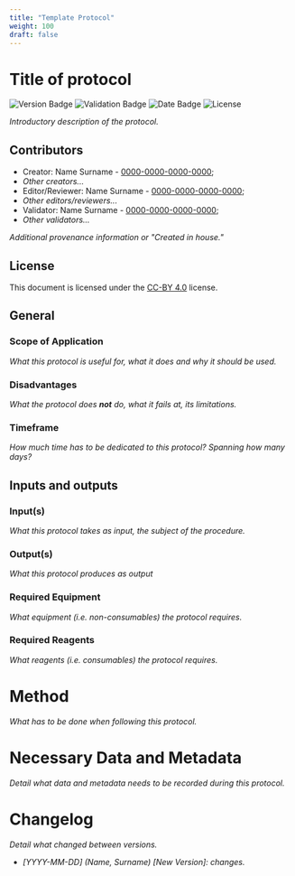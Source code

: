 ```yaml
---
title: "Template Protocol"
weight: 100
draft: false
---
```


# Title of protocol
![Version Badge](https://img.shields.io/badge/Version-0.1-blue)
![Validation Badge](https://img.shields.io/badge/Validation-Unvalidated-red)
![Date Badge](https://img.shields.io/badge/Released-2023--10--12-blue)
![License](https://img.shields.io/github/license/TCP-Lab/handbook)

*Introductory description of the protocol.*

## Contributors
- Creator: Name Surname - [0000-0000-0000-0000](https://orcid.org/);
- *Other creators...*
- Editor/Reviewer: Name Surname - [0000-0000-0000-0000](https://orcid.org/);
- *Other editors/reviewers...*
- Validator: Name Surname - [0000-0000-0000-0000](https://orcid.org/);
- *Other validators...*

*Additional provenance information or "Created in house."*

## License
This document is licensed under the 
[CC-BY 4.0](https://creativecommons.org/licenses/by/4.0/) license.

## General
### Scope of Application
*What this protocol is useful for, what it does and why it should be used.*

### Disadvantages
*What the protocol does **not** do, what it fails at, its limitations.*

### Timeframe
*How much time has to be dedicated to this protocol? Spanning how many days?*

## Inputs and outputs
### Input(s)
*What this protocol takes as input, the subject of the procedure.*

### Output(s)
*What this protocol produces as output*

### Required Equipment
*What equipment (i.e. non-consumables) the protocol requires.*

### Required Reagents
*What reagents (i.e. consumables) the protocol requires.*

# Method
*What has to be done when following this protocol.*

# Necessary Data and Metadata
*Detail what data and metadata needs to be recorded during this protocol.*

# Changelog
*Detail what changed between versions.*
- *[YYYY-MM-DD] (Name, Surname) [New Version]: changes.*

